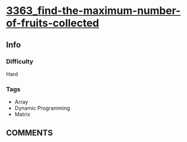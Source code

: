 # [3363_find-the-maximum-number-of-fruits-collected](https://leetcode.com/problems/find-the-maximum-number-of-fruits-collected/)

## Info

### Difficulty

Hard

### Tags

- Array
- Dynamic Programming
- Matrix

## __COMMENTS__

> 
